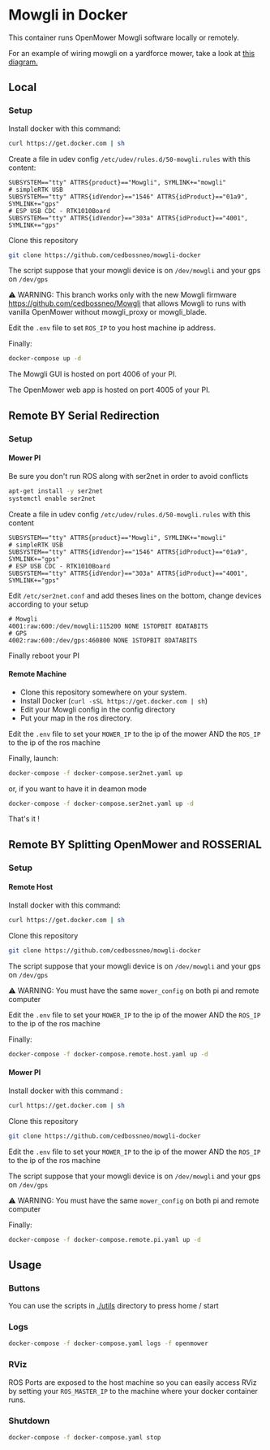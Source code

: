 # Mowgli in Docker

This container runs OpenMower Mowgli software locally or remotely.

For an example of wiring mowgli on a yardforce mower, take a look at [this diagram.](https://app.diagrams.net/?tags=%7B%7D&lightbox=1&highlight=0000ff&edit=_blank&layers=1&nav=1&title=yardforce_wiring.drawio#Uhttps%3A%2F%2Fraw.githubusercontent.com%2Fkevinmce%2Fmowgli-docker%2Fcedbossneo%2Fdiagrams%2Fyardforce_wiring.drawio)

## Local

### Setup

Install docker with this command:

```bash
curl https://get.docker.com | sh
```

Create a file in udev config `/etc/udev/rules.d/50-mowgli.rules` with this content:

```
SUBSYSTEM=="tty" ATTRS{product}=="Mowgli", SYMLINK+="mowgli"
# simpleRTK USB
SUBSYSTEM=="tty" ATTRS{idVendor}=="1546" ATTRS{idProduct}=="01a9", SYMLINK+="gps"
# ESP USB CDC - RTK1010Board
SUBSYSTEM=="tty" ATTRS{idVendor}=="303a" ATTRS{idProduct}=="4001", SYMLINK+="gps"
```

Clone this repository

```bash
git clone https://github.com/cedbossneo/mowgli-docker
```

The script suppose that your mowgli device is on `/dev/mowgli` and your gps on `/dev/gps`

⚠ WARNING: This branch works only with the new Mowgli firmware https://github.com/cedbossneo/Mowgli that allows Mowgli to runs with vanilla OpenMower without mowgli_proxy or mowgli_blade.

Edit the `.env` file to set `ROS_IP` to you host machine ip address.

Finally:

```bash
docker-compose up -d
```

The Mowgli GUI is hosted on port 4006 of your PI.

The OpenMower web app is hosted on port 4005 of your PI.

## Remote BY Serial Redirection

### Setup

#### Mower PI

Be sure you don't run ROS along with ser2net in order to avoid conflicts

```bash
apt-get install -y ser2net
systemctl enable ser2net
```

Create a file in udev config `/etc/udev/rules.d/50-mowgli.rules` with this content

```
SUBSYSTEM=="tty" ATTRS{product}=="Mowgli", SYMLINK+="mowgli"
# simpleRTK USB
SUBSYSTEM=="tty" ATTRS{idVendor}=="1546" ATTRS{idProduct}=="01a9", SYMLINK+="gps"
# ESP USB CDC - RTK1010Board
SUBSYSTEM=="tty" ATTRS{idVendor}=="303a" ATTRS{idProduct}=="4001", SYMLINK+="gps"
```

Edit `/etc/ser2net.conf` and add theses lines on the bottom, change devices according to your setup

```
# Mowgli
4001:raw:600:/dev/mowgli:115200 NONE 1STOPBIT 8DATABITS
# GPS
4002:raw:600:/dev/gps:460800 NONE 1STOPBIT 8DATABITS
```

Finally reboot your PI

#### Remote Machine

- Clone this repository somewhere on your system.
- Install Docker (`curl -sSL https://get.docker.com | sh`)
- Edit your Mowgli config in the config directory
- Put your map in the ros directory.

Edit the `.env` file to set your `MOWER_IP` to the ip of the mower AND the `ROS_IP` to the ip of the ros machine

Finally, launch:

```bash
docker-compose -f docker-compose.ser2net.yaml up
```

or, if you want to have it in deamon mode

```bash
docker-compose -f docker-compose.ser2net.yaml up -d
```

That's it !

## Remote BY Splitting OpenMower and ROSSERIAL

### Setup

#### Remote Host

Install docker with this command:

```bash
curl https://get.docker.com | sh
```

Clone this repository

```bash
git clone https://github.com/cedbossneo/mowgli-docker
```

The script suppose that your mowgli device is on `/dev/mowgli` and your gps on `/dev/gps`

⚠ WARNING: You must have the same `mower_config` on both pi and remote computer

Edit the `.env` file to set your `MOWER_IP` to the ip of the mower AND the `ROS_IP` to the ip of the ros machine

Finally:

```bash
docker-compose -f docker-compose.remote.host.yaml up -d
```

#### Mower PI

Install docker with this command :

```bash
curl https://get.docker.com | sh
```

Clone this repository

```bash
git clone https://github.com/cedbossneo/mowgli-docker
```

Edit the `.env` file to set your `MOWER_IP` to the ip of the mower AND the `ROS_IP` to the ip of the ros machine

The script suppose that your mowgli device is on `/dev/mowgli` and your gps on `/dev/gps`

⚠ WARNING: You must have the same `mower_config` on both pi and remote computer

Finally:

```bash
docker-compose -f docker-compose.remote.pi.yaml up -d
```

## Usage

### Buttons

You can use the scripts in [./utils](./utils) directory to press home / start

### Logs

```bash
docker-compose -f docker-compose.yaml logs -f openmower
```

### RViz

ROS Ports are exposed to the host machine so you can easily access RViz by setting your `ROS_MASTER_IP` to the machine where your docker container runs.

### Shutdown

```bash
docker-compose -f docker-compose.yaml stop
```
